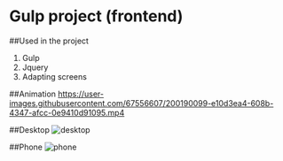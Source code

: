 # Gulp project (frontend)
##Used in the project
1. Gulp
3. Jquery
4. Adapting screens

##Animation
https://user-images.githubusercontent.com/67556607/200190099-e10d3ea4-608b-4347-afcc-0e9410d91095.mp4

##Desktop
![desktop](https://user-images.githubusercontent.com/67556607/200189682-d5e29bba-50cc-4d53-be7e-f4ff87d23a83.png)

##Phone
![phone](https://user-images.githubusercontent.com/67556607/200189724-59137f31-d604-4755-a00d-49ee7aad68a4.png)



